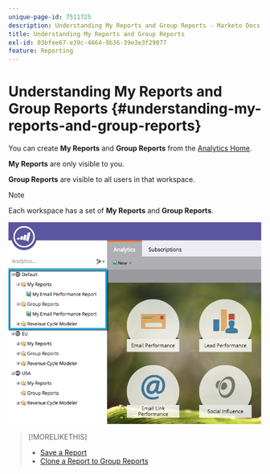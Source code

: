 ```yaml
---
unique-page-id: 7511725
description: Understanding My Reports and Group Reports - Marketo Docs - Product Documentation
title: Understanding My Reports and Group Reports
exl-id: 03bfee67-e39c-4664-9b36-39e3e3f29077
feature: Reporting
---
```

# Understanding My Reports and Group Reports {#understanding-my-reports-and-group-reports}

You can create **My Reports** and **Group Reports** from the [Analytics Home](/help/marketo/product-docs/reporting/basic-reporting/creating-reports/navigating-the-analytics-home-page.md).

**My Reports** are only visible to you.

**Group Reports** are visible to all users in that workspace.

>[!NOTE]
>
>Each workspace has a set of **My Reports** and **Group Reports**.

![](assets/image2015-4-21-14-3a41-3a22.png)

>[!MORELIKETHIS]
>
>* [Save a Report](/help/marketo/product-docs/reporting/basic-reporting/creating-reports/save-a-report.md)
>* [Clone a Report to Group Reports](/help/marketo/product-docs/reporting/basic-reporting/report-activity/clone-a-report-to-group-reports.md)
